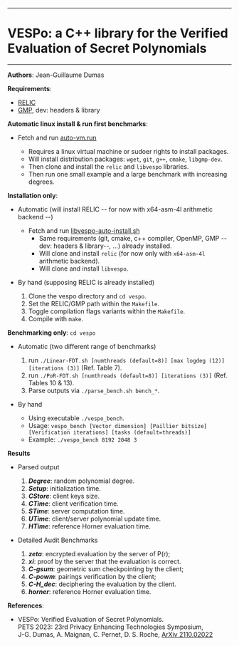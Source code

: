 --------------------------------------------------------------------------------
# VESPo: a C++ library for the Verified Evaluation of Secret Polynomials
--------------------------------------------------------------------------------

**Authors**:  Jean-Guillaume Dumas


**Requirements**:
- [RELIC](https://github.com/relic-toolkit/relic)
- [GMP](https://gmplib.org/), dev: headers & library



**Automatic linux install & run first benchmarks**:
- Fetch and run [auto-vm.run](https://raw.githubusercontent.com/jgdumas/vespo/main/auto-vm.run)

	- Requires a linux virtual machine or sudoer rights to install packages.
	- Will install distribution packages: `wget`, `git`, `g++`, `cmake`, `libgmp-dev`.
	- Then clone and install the `relic` and `libvespo` libraries.
	- Then run one small example and a large benchmark with increasing degrees.



**Installation only**:
- Automatic (will install RELIC -- for now with x64-asm-4l arithmetic backend --)
	- Fetch and run [libvespo-auto-install.sh](https://raw.githubusercontent.com/jgdumas/vespo/main/libvespo-auto-install.sh)
		- Same requirements (git, cmake, c++ compiler, OpenMP, GMP --dev: headers & library--, ...) already installed.
		- Will clone and install `relic` (for now only with `x64-asm-4l` arithmetic backend).
		- Will clone and install `libvespo`.

- By hand (supposing RELIC is already installed)
	1.  Clone the vespo directory and `cd vespo`.
	2.  Set the RELIC/GMP path within the `Makefile`.
	3.  Toggle compilation flags variants within the `Makefile`.
	4.  Compile with `make`.



**Benchmarking only**: `cd vespo`
- Automatic (two different range of benchmarks)
	1. run `./Linear-FDT.sh [numthreads (default=8)] [max logdeg (12)] [iterations (3)]` (Ref. Table 7).
	2. run `./PoR-FDT.sh [numthreads (default=8)] [iterations (3)]` (Ref. Tables 10 & 13).
	3. Parse outputs via `./parse_bench.sh bench_*`.

- By hand
	- Using executable `./vespo_bench`.
	- Usage: `vespo_bench [Vector dimension] [Paillier bitsize] [Verification iterations] [tasks (default=threads)]`
	- Example: `./vespo_bench 8192 2048 3`

**Results**
- Parsed output
	1. ***Degree***: random polynomial degree.
	2. ***Setup***: initialization time.
	3. ***CStore***: client keys size.
	4. ***CTime***: client verification time.
	5. ***STime***: server computation time.
	6. ***UTime***: client/server polynomial update time.
	7. ***HTime***: reference Horner evaluation time.

- Detailed Audit Benchmarks
	1. ***zeta***: encrypted evaluation by the server of P(r);
	2. ***xi***: proof by the server that the evaluation is correct.
	3. ***C-gsum***: geometric sum checkpointing by the client;
	4. ***C-powm***: pairings verification by the client;
	5. ***C-H_dec***: deciphering the evaluation by the client.
	6. ***horner***: reference Horner evaluation time.
	

**References**:
- VESPo: Verified Evaluation of Secret Polynomials.  
  PETS 2023: 23rd Privacy Enhancing Technologies Symposium,  
  J-G. Dumas, A. Maignan, C. Pernet, D. S. Roche,
  [ArXiv 2110.02022](https://arxiv.org/abs/2110.02022)
